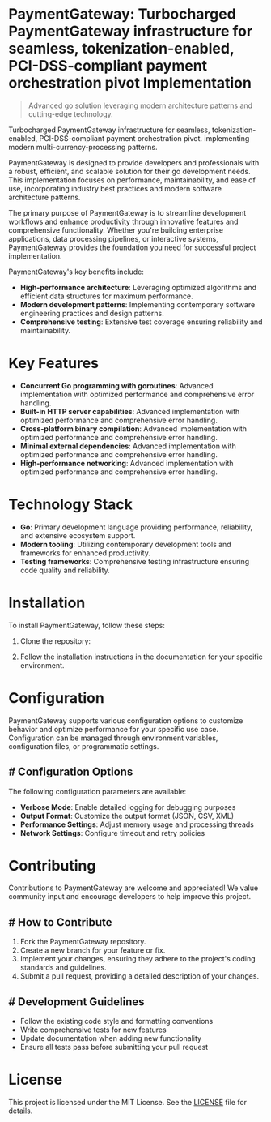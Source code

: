 <!-- fallback_PaymentGateway_20250810010051_53056 -->

# PaymentGateway: Turbocharged PaymentGateway infrastructure for seamless, tokenization-enabled, PCI-DSS-compliant payment orchestration pivot Implementation
> Advanced go solution leveraging modern architecture patterns and cutting-edge technology.

Turbocharged PaymentGateway infrastructure for seamless, tokenization-enabled, PCI-DSS-compliant payment orchestration pivot. implementing modern multi-currency-processing patterns.

PaymentGateway is designed to provide developers and professionals with a robust, efficient, and scalable solution for their go development needs. This implementation focuses on performance, maintainability, and ease of use, incorporating industry best practices and modern software architecture patterns.

The primary purpose of PaymentGateway is to streamline development workflows and enhance productivity through innovative features and comprehensive functionality. Whether you're building enterprise applications, data processing pipelines, or interactive systems, PaymentGateway provides the foundation you need for successful project implementation.

PaymentGateway's key benefits include:

* **High-performance architecture**: Leveraging optimized algorithms and efficient data structures for maximum performance.
* **Modern development patterns**: Implementing contemporary software engineering practices and design patterns.
* **Comprehensive testing**: Extensive test coverage ensuring reliability and maintainability.

# Key Features

* **Concurrent Go programming with goroutines**: Advanced implementation with optimized performance and comprehensive error handling.
* **Built-in HTTP server capabilities**: Advanced implementation with optimized performance and comprehensive error handling.
* **Cross-platform binary compilation**: Advanced implementation with optimized performance and comprehensive error handling.
* **Minimal external dependencies**: Advanced implementation with optimized performance and comprehensive error handling.
* **High-performance networking**: Advanced implementation with optimized performance and comprehensive error handling.

# Technology Stack

* **Go**: Primary development language providing performance, reliability, and extensive ecosystem support.
* **Modern tooling**: Utilizing contemporary development tools and frameworks for enhanced productivity.
* **Testing frameworks**: Comprehensive testing infrastructure ensuring code quality and reliability.

# Installation

To install PaymentGateway, follow these steps:

1. Clone the repository:


2. Follow the installation instructions in the documentation for your specific environment.

# Configuration

PaymentGateway supports various configuration options to customize behavior and optimize performance for your specific use case. Configuration can be managed through environment variables, configuration files, or programmatic settings.

## # Configuration Options

The following configuration parameters are available:

* **Verbose Mode**: Enable detailed logging for debugging purposes
* **Output Format**: Customize the output format (JSON, CSV, XML)
* **Performance Settings**: Adjust memory usage and processing threads
* **Network Settings**: Configure timeout and retry policies

# Contributing

Contributions to PaymentGateway are welcome and appreciated! We value community input and encourage developers to help improve this project.

## # How to Contribute

1. Fork the PaymentGateway repository.
2. Create a new branch for your feature or fix.
3. Implement your changes, ensuring they adhere to the project's coding standards and guidelines.
4. Submit a pull request, providing a detailed description of your changes.

## # Development Guidelines

* Follow the existing code style and formatting conventions
* Write comprehensive tests for new features
* Update documentation when adding new functionality
* Ensure all tests pass before submitting your pull request

# License

This project is licensed under the MIT License. See the [LICENSE](https://github.com/laurindoisaac/PaymentGateway/blob/main/LICENSE) file for details.
